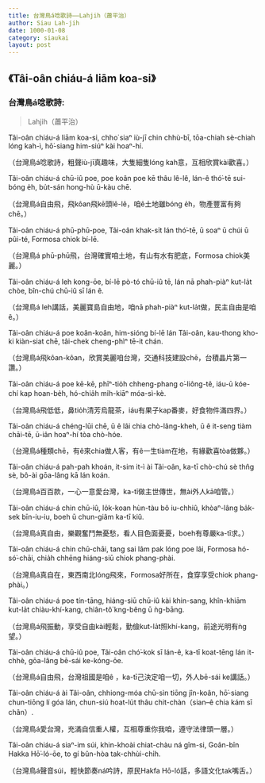 ```yaml
---
title: 台灣鳥á唸歌詩——Lahjih（蕭平治）
author: Siau Lah-jih
date: 1000-01-08
category: siaukai
layout: post
---
```


## 《Tâi-oân chiáu-á liām koa-si》
### 台灣鳥á唸歌詩:		
> Lahjih（蕭平治）

Tâi-oân chiáu-á liām koa-si, chho͘ siaⁿ iù-jī chin chhù-bī, tōa-chiah sè-chiah lóng kah-ì, hō͘-siang him-siúⁿ kài hoaⁿ-hí.

（台灣鳥á唸歌詩，粗聲iù-jī真趣味，大隻細隻lóng kah意，互相欣賞kài歡喜。）


Tâi-oân chiáu-á chū-iû poe, poe koân poe kē thâu lê-lê, lán-ê thó͘-tē sui-bóng e̍h, bu̍t-sán hong-hù ū-kàu chē.

（台灣鳥á自由飛，飛kôan飛kē頭lê-lê，咱ê土地雖bóng e̍h，物產豐富有夠chē。）


Tâi-oân chiáu-á phū-phū-poe, Tâi-oân khak-si̍t lán thó͘-tē, ū soaⁿ ū chúi ū pûi-té, Formosa chiok bí-lē.

（台灣鳥á phū-phū飛，台灣確實咱土地，有山有水有肥底，Formosa chiok美麗。）


Tâi-oân chiáu-á leh kong-ōe, bí-lē pò-tó chū-iû tē, lán nā phah-piàⁿ kut-la̍t chòe, bîn-chú chū-iû sī lán ê.

（台灣鳥á leh講話，美麗寶島自由地，咱nā phah-piàⁿ kut-la̍t做，民主自由是咱ê。）


Tâi-oân chiáu-á poe koân-koân, him-sióng bí-lē lán Tâi-oân, kau-thong kho-ki kiàn-siat chē, tâi-chek cheng-phìⁿ tē-it chán.

（台灣鳥á飛kôan-kôan，欣賞美麗咱台灣，交通科技建設chē，台積晶片第一讚。）


Tâi-oân chiáu-á poe kē-kē, phīⁿ-tio̍h chheng-phang o͘-liông-tê, iáu-ū kóe-chí kap hoan-be̍h, hó-chia̍h mi̍h-kiāⁿ móa-sì-kè.

（台灣鳥á飛低低，鼻tio̍h清芳烏龍茶，iáu有果子kap番麥，好食物件滿四界。）


Tâi-oân chiáu-á chéng-lūi chē, ū ê lâi chia chò-lâng-kheh, ū ê it-seng tiàm chāi-tē, ū-iân hoaⁿ-hí tòa chò-hóe.

（台灣鳥á種類chē，有ê來chia做人客，有ê一生tiàm在地，有緣歡喜tòa做夥。）


Tâi-oân chiáu-á pah-pah khoán, it-sim it-ì ài Tâi-oân, ka-tī chò-chú sè thn̂g sè, bô-ài gōa-lâng kā lán koán.

（台灣鳥á百百款，一心一意愛台灣，ka-tī做主世傳世，無ài外人kā咱管。）


Tâi-oân chiáu-á chin chū-iû, lo̍k-koan hùn-tàu bô iu-chhiû, khòaⁿ-lâng ba̍k-sek bīn-iu-iu, boeh ū chun-giâm ka-tī kiû.

（台灣鳥á真自由，樂觀奮鬥無憂愁，看人目色面憂憂，boeh有尊嚴ka-tī求。）


Tâi-oân chiáu-á chin chū-chāi, tang sai lâm pak lóng poe lâi, Formosa hó-só͘-chāi, chia̍h chhēng hiáng-siū chiok phang-phài.

（台灣鳥á真自在，東西南北lóng飛來，Formosa好所在，食穿享受chiok phang-phài。）


Tâi-oân chiáu-á poe tín-tāng, hiáng-siū chū-iû kài khin-sang, khîn-khiām kut-la̍t chiàu-khí-kang, chiân-tô͘ kng-bêng ū ǹg-bāng. 

（台灣鳥á飛振動，享受自由kài輕鬆，勤儉kut-la̍t照khí-kang，前途光明有ǹg望。）


Tâi-oân chiáu-á chū-iû poe, Tâi-oân chó͘-kok sī lán-ê, ka-tī koat-tēng lán it-chhè, gōa-lâng bē-sái ke-kóng-ōe.

（台灣鳥á自由飛，台灣祖國是咱ê ，ka-tī己決定咱一切，外人bē-sái ke講話。）


Tâi-oân chiáu-á ài Tâi-oân, chhiong-móa chū-sìn tiōng jîn-koân, hō͘-siang chun-tiōng lí góa lán, chun-siú hoat-lu̍t thâu chit-chàn（sian–ê chia kám sī chân）.

（台灣鳥á愛台灣，充滿自信重人權，互相尊重你我咱，遵守法律頭一層。）


Tâi-oân chiáu-á siaⁿ-im súi, khin-khoài chiat-chàu ná gîm-si, Goân-bîn Hakka Hō͘-ló-ōe, to gí bûn-hòa tak-chhùi-chi̍h.

（台灣鳥á聲音súi，輕快節奏ná吟詩，原民Hakfa Hō-ló話，多語文化tak嘴舌。）



